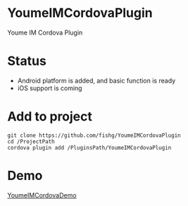 # YoumeIMCordovaPlugin
Youme IM Cordova Plugin

# Status
- Android platform is added, and basic function is ready
- iOS support is coming

# Add to project
```
git clone https://github.com/fishg/YoumeIMCordovaPlugin
cd /ProjectPath
cordova plugin add /PluginsPath/YoumeIMCordovaPlugin
```

# Demo
[YoumeIMCordovaDemo](https://github.com/fishg/YoumeIMCordovaDemo)